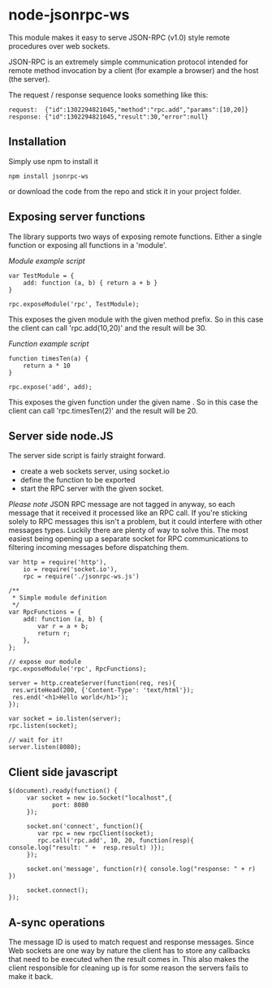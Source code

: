 node-jsonrpc-ws
================

This module makes it easy to serve JSON-RPC (v1.0) style remote procedures over web sockets.

JSON-RPC is an extremely simple communication protocol intended for remote method invocation by a client (for example a browser) and the host (the server).

The request / response sequence looks something like this:

	request:  {"id":1302294821045,"method":"rpc.add","params":[10,20]}
	response: {"id":1302294821045,"result":30,"error":null}

Installation
------------

Simply use npm to install it

	npm install jsonrpc-ws

or download the code from the repo and stick it in your project folder.

Exposing server functions
-------------------------

The library supports two ways of exposing remote functions. Either a single function or exposing all functions in a 'module'. 

*Module example script*
	
	var TestModule = {
   		add: function (a, b) { return a + b }
	}
	
	rpc.exposeModule('rpc', TestModule);

This exposes the given module with the given method prefix. So in this case the client can call 'rpc.add(10,20)' and the result will be 30.

*Function example script*

	function timesTen(a) { 
		return a * 10 
	}

	rpc.expose('add', add);

This exposes the given function under the given name . So in this case the client can call 'rpc.timesTen(2)' and the result will be 20.

Server side node.JS
-------------------

The server side script is fairly straight forward.  

* create a web sockets server, using socket.io
* define the function to be exported
* start the RPC server with the given socket.

*Please note* JSON RPC message are not tagged in anyway, so each message that it received it processed like an RPC call. 
If you're sticking solely to RPC messages this isn't a problem, but it could interfere with other messages types. 
Luckily there are plenty of way to solve this. The most easiest being opening up a separate socket for RPC communications to filtering 
incoming messages before dispatching them. 

	var http = require('http'),  
	    io = require('socket.io'),
		rpc = require('./jsonrpc-ws.js')

	/**
	 * Simple module definition
	 */
	var RpcFunctions = {
		add: function (a, b) {
			var r = a + b;
			return r;
		},
	};

	// expose our module
	rpc.exposeModule('rpc', RpcFunctions);

	server = http.createServer(function(req, res){ 
	 res.writeHead(200, {'Content-Type': 'text/html'}); 
	 res.end('<h1>Hello world</h1>'); 
	});

	var socket = io.listen(server); 
	rpc.listen(socket);

	// wait for it!
	server.listen(8080);

Client side javascript
----------------------

	$(document).ready(function() {
		 var socket = new io.Socket("localhost",{
				port: 8080
		 }); 

		 socket.on('connect', function(){ 
			var rpc = new rpcClient(socket);
			rpc.call('rpc.add', 10, 20, function(resp){ console.log("result: " +  resp.result) )});
	 	 });

		 socket.on('message', function(r){ console.log("response: " + r) }) 

		 socket.connect();
	});

A-sync operations
-----------------

The message ID is used to match request and response messages. Since Web sockets are one way by nature the client has to store 
any callbacks that need to be executed when the result comes in. This also makes the client responsible for cleaning up is for 
some reason the servers fails to make it back.
